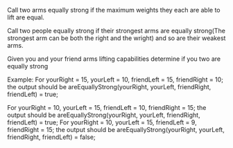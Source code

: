 Call two arms equally strong if the maximum weights they each are able to lift are equal.

Call two people equally strong if their strongest arms are equally strong(The strongest arm can be both the right and the wright) and so are their weakest arms.

Given you and your friend arms lifting capabilities determine if you two are equally strong

Example:
For yourRight = 15, yourLeft = 10, friendLeft = 15, friendRight = 10; the output should be areEquallyStrong(yourRight, yourLeft, friendRight, friendLeft) = true;

For yourRight = 10, yourLeft = 15, friendLeft = 10, friendRight = 15; the output should be areEquallyStrong(yourRight, yourLeft, friendRight, friendLeft) = true;
For yourRight = 10, yourLeft = 15, friendLeft = 9, friendRight = 15; the output should be areEquallyStrong(yourRight, yourLeft, friendRight, friendLeft) = false;